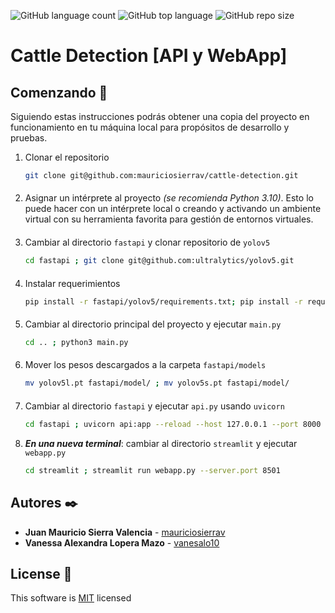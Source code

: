 ![GitHub language count](https://img.shields.io/github/languages/count/mauriciosierrav/cattle-detection?style=plastic)
![GitHub top language](https://img.shields.io/github/languages/top/mauriciosierrav/cattle-detection?style=plastic)
![GitHub repo size](https://img.shields.io/github/repo-size/mauriciosierrav/cattle-detection?style=plastic)

# Cattle Detection [API y WebApp]

## Comenzando 🚀

Siguiendo estas instrucciones podrás obtener una copia del proyecto en funcionamiento en tu máquina local para propósitos de desarrollo y pruebas.

1. Clonar el repositorio
    ```bash
    git clone git@github.com:mauriciosierrav/cattle-detection.git
    ```
####
2. Asignar un intérprete al proyecto _(se recomienda Python 3.10)_. Esto lo puede hacer con un intérprete local o creando y activando un ambiente virtual con su herramienta favorita para gestión de entornos virtuales.
####
3. Cambiar al directorio `fastapi` y clonar repositorio de `yolov5`
    ```bash
    cd fastapi ; git clone git@github.com:ultralytics/yolov5.git 
    ```
####
4. Instalar requerimientos
    ```bash
    pip install -r fastapi/yolov5/requirements.txt; pip install -r requirements.txt 
    ```
####
5. Cambiar al directorio principal del proyecto y ejecutar `main.py`
    ```bash
    cd .. ; python3 main.py
    ```
####
6. Mover los pesos descargados a la carpeta `fastapi/models`
    ```bash
    mv yolov5l.pt fastapi/model/ ; mv yolov5s.pt fastapi/model/
    ```
####
7. Cambiar al directorio `fastapi` y ejecutar `api.py` usando `uvicorn`
    ```bash
    cd fastapi ; uvicorn api:app --reload --host 127.0.0.1 --port 8000
    ```
8. ***En una nueva terminal***: cambiar al directorio `streamlit` y ejecutar `webapp.py`
    ```bash
    cd streamlit ; streamlit run webapp.py --server.port 8501 
    ```


## Autores ✒️

* **Juan Mauricio Sierra Valencia** - [mauriciosierrav](https://github.com/mauriciosierrav)
* **Vanessa Alexandra Lopera Mazo** - [vanesalo10](https://github.com/vanesalo10)

## License 📄

This software is [MIT](https://mit-license.org/) licensed

